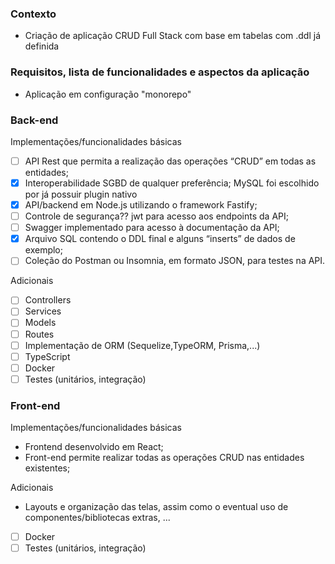 
### Contexto

- Criação de aplicação CRUD Full Stack com base em tabelas com .ddl já definida

### Requisitos, lista de funcionalidades e aspectos da aplicação

- Aplicação em configuração "monorepo"

### Back-end

Implementações/funcionalidades básicas
- [ ] API Rest que permita a realização das operações “CRUD” em todas as entidades;
- [x] Interoperabilidade SGBD de qualquer preferência; MySQL foi escolhido por já possuir plugin nativo
- [x] API/backend em Node.js utilizando o framework Fastify;
- [ ] Controle de segurança?? jwt para acesso aos endpoints da API;
- [ ] Swagger implementado para acesso à documentação da API;
- [x] Arquivo SQL contendo o DDL final e alguns “inserts” de dados de exemplo;
- [ ] Coleção do Postman ou Insomnia, em formato JSON, para testes na API.

Adicionais
- [ ] Controllers
- [ ] Services
- [ ] Models
- [ ] Routes
- [ ] Implementação de ORM (Sequelize,TypeORM, Prisma,...)
- [ ] TypeScript
- [ ] Docker
- [ ] Testes (unitários, integração)

### Front-end

Implementações/funcionalidades básicas
- Frontend desenvolvido em React;
- Front-end permite realizar todas as operações CRUD nas entidades existentes;

Adicionais
- Layouts e organização das telas, assim como o eventual uso de componentes/bibliotecas
extras, ...
- [ ] Docker
- [ ] Testes (unitários, integração)
